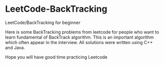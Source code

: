 # LeetCode-BackTracking
LeetCode/BackTracking for beginner

Here is some BackTracking problems from leetcode for people who want to learn fundamental of BackTrack algorithm. This is an important algorithm which often appear in the interview. All solutions were written using C++ and Java. 

Hope you will have good time practicing Leetcode
